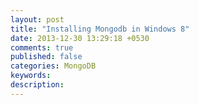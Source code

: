 ```yaml
---
layout: post
title: "Installing Mongodb in Windows 8"
date: 2013-12-30 13:29:18 +0530
comments: true
published: false
categories: MongoDB
keywords: 
description: 
---
```

